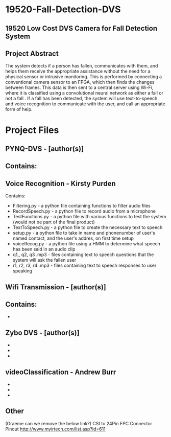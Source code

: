 # 19520-Fall-Detection-DVS
## 19520 Low Cost DVS Camera for Fall Detection System
## Project Abstract
The system detects if a person has fallen, communicates with them, and helps them receive the appropriate assistance without the need for a physical sensor or intrusive monitoring. This is performed by connecting a conventional camera sensor to an FPGA, which then finds the changes between frames. This data is then sent to a central server using Wi-Fi, where it is classified using a convolutional neural network as either a fall or not a fall  . If a fall has been detected, the system will use text-to-speech and voice recognition to communicate with the user, and call an appropriate form of help. 

# Project Files
## PYNQ-DVS - [author(s)]
Contains: 
-

## Voice Recognition - Kirsty Purden
Contains:
- Filtering.py - a python file containing functions to filter audio files
- RecordSpeech.py - a python file to record audio from a microphone
- TestFunctions.py - a python file with various functions to test the system (would not be part of the final product)
- TextToSpeech.py - a python file to create the necessary text to speech
- setup.py - a python file to take in name and phonenumber of user's named contact, and the user's addres, on first time setup
- voiceRecog.py - a python file using a HMM to determine what speech has been said in an audio clip
- q1,, q2, q3 .mp3 - files containing text to speech questions that the system will ask the fallen user
- r1, r2, r3, r4 .mp3 - files containing text to speech responses to user speaking

## Wifi Transmission - [author(s)]
Contains: 
-
-

## Zybo DVS - [author(s)]
-
-
-

## videoClassification - Andrew Burr
-
-
-

## Other



(Graeme can we remove the below link?)
CSI to 24Pin FPC Connector Pinout
http://www.myirtech.com/list.asp?id=611
